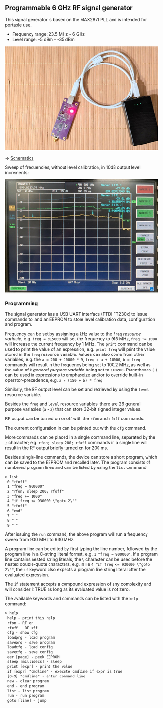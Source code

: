 ## Programmable 6 GHz RF signal generator 

This signal generator is based on the MAX2871 PLL and is intended for portable use.

 * Frequency range: 23.5 MHz - 6 GHz
 * Level range: -5 dBm - -35 dBm

![photo](photo.jpg)

-> [Schematics](https://github.com/szoftveres/RF_instruments/tree/main/siggen/schematics.pdf)

Sweep of frequencies, without level calibration, in 10dB output level increments:

![sweep](sweep.jpg)

### Programming

The signal generator has a USB UART interface (FTDI FT230x) to issue commands to, and an EEPROM to store level calibration data, configuration and program.

Frequency can be set by assigning a kHz value to the `freq` *resource variable*, e.g. `freq = 915000` will set the frequency to 915 MHz, `freq += 1000` will increase the current frequency by 1 MHz. The `print` command can be used to print the value of an expression, e.g. `print freq` will print the value stored in the `freq` resource variable. Values can also come from other variables, e.g. the `a = 200 + 10000 * 9`, `freq = a + 10000`, `b = freq` commands will result in the frequency being set to 100.2 MHz, as well as the value of `b` *general-purpose variable* being set to `100200`. Parentheses `(` `)` can be used in expressions to emphaseize and/or to override built-in operator-precedence, e.g. `a = (150 + b) * freq`

Similarly, the RF output level can be set and retrieved by using the `level` resource variable.

Besides the `freq` and `level` resource variables, there are 26 general purpose variables (`a` - `z`) that can store 32-bit signed integer values.

RF output can be turned on or off with the `rfon` and `rfoff` commands.

The current configuration in can be printed out with the `cfg` command.

More commands can be placed in a single command line, separated by the `;` character; e.g. `rfon; sleep 200; rfoff` commands in a single line will result in the RF output briefly turned on for 200 ms.

Besides single-line commands, the device can store a short program, which can be saved to the EEPROM and recalled later. The program consists of numbered program lines and can be listed by using the `list` command:

```
> list
 0 "rfoff"
 1 "freq = 900000"
 2 "rfon; sleep 200; rfoff"
 3 "freq += 1000"
 4 "if freq <= 930000 \"goto 2\""
 5 "rfoff"
 6 "end"
 7 " "
 8 " "
 9 " "
```
After issuing the `run` command, the above program will run a frequency sweep from 900 MHz to 930 MHz.

A program line can be edited by first typing the line number, followed by the program line in a C-string literal format, e.g. `1 "freq = 900000"`.
If a program line contains nested string literals, the `\` character can be used before the nested double-quote characters, e.g. in lie `4 "if freq <= 930000 \"goto 2\""`, the `if` keyword also expects a program line string literal after the evaluated expression.

The `if` statement accepts a compound expression of any complexity and will consider it TRUE as long as its evaluated value is not zero. 

The available keywords and commands can be listed with the `help` command:
```
> help
 help - print this help
 rfon - RF on
 rfoff - RF off
 cfg - show cfg
 loadprg - load program
 saveprg - save program
 loadcfg - load config
 savecfg - save config
 eer [page] - peek EEPROM
 sleep [millisecs] - sleep
 print [expr] - print the value
 if [expr] "cmdline" - execute cmdline if expr is true
 [0-9] "cmdline" - enter command line
 new - clear program
 end - end program
 list - list program
 run - run program
 goto [line] - jump
```








